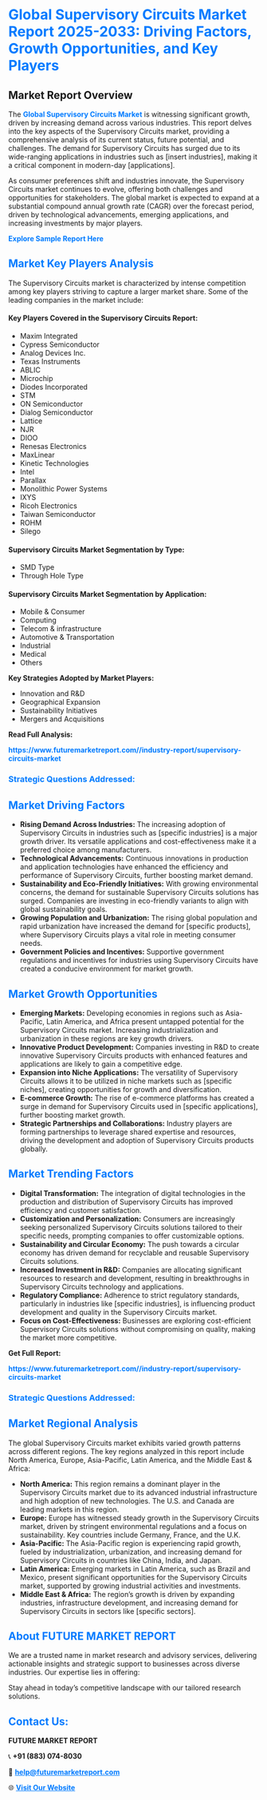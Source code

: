 <h1 style="color: #007BFF;">Global Supervisory Circuits Market Report 2025-2033: Driving Factors, Growth Opportunities, and Key Players</h1>

<section id="overview">
<h2>Market Report Overview</h2>
<p>The <a href="https://www.futuremarketreport.com//industry-report/supervisory-circuits-market" style="color: #007BFF; text-decoration: none;"><strong>Global Supervisory Circuits Market</strong></a> is witnessing significant growth, driven by increasing demand across various industries. This report delves into the key aspects of the Supervisory Circuits market, providing a comprehensive analysis of its current status, future potential, and challenges. The demand for Supervisory Circuits has surged due to its wide-ranging applications in industries such as [insert industries], making it a critical component in modern-day [applications].</p>
<p>As consumer preferences shift and industries innovate, the Supervisory Circuits market continues to evolve, offering both challenges and opportunities for stakeholders. The global market is expected to expand at a substantial compound annual growth rate (CAGR) over the forecast period, driven by technological advancements, emerging applications, and increasing investments by major players.</p>
</section>

<section id="overview">
<p><a href="https://www.futuremarketreport.com//request-sample/reportId=81541" style="color: #007BFF; text-decoration: none;"><strong>Explore Sample Report Here</strong></a></p>
</section>

<section id="key-players">
<h2 style="color: #007BFF;">Market Key Players Analysis</h2>
<p>The Supervisory Circuits market is characterized by intense competition among key players striving to capture a larger market share. Some of the leading companies in the market include:</p>
<h4>Key Players Covered in the Supervisory Circuits Report:</h4>
<ul><li>Maxim Integrated</li><li>Cypress Semiconductor</li><li>Analog Devices Inc.</li><li>Texas Instruments</li><li>ABLIC</li><li>Microchip</li><li>Diodes Incorporated</li><li>STM</li><li>ON Semiconductor</li><li>Dialog Semiconductor</li><li>Lattice</li><li>NJR</li><li>DIOO</li><li>Renesas Electronics</li><li>MaxLinear</li><li>Kinetic Technologies</li><li>Intel</li><li>Parallax</li><li>Monolithic Power Systems</li><li>IXYS</li><li>Ricoh Electronics</li><li>Taiwan Semiconductor</li><li>ROHM</li><li>Silego</li></ul>
<h4>Supervisory Circuits Market Segmentation by Type:</h4>
<ul><li>SMD Type</li><li>Through Hole Type</li></ul>

<h4>Supervisory Circuits Market Segmentation by Application:</h4>
<ul><li>Mobile &amp; Consumer</li><li>Computing</li><li>Telecom &amp; infrastructure</li><li>Automotive &amp; Transportation</li><li>Industrial</li><li>Medical</li><li>Others</li></ul>
<p><strong>Key Strategies Adopted by Market Players:</strong></p>
<ul>
<li>Innovation and R&D</li>
<li>Geographical Expansion</li>
<li>Sustainability Initiatives</li>
<li>Mergers and Acquisitions</li>
</ul>
</section>

<section>
<p><strong>Read Full Analysis: </strong></p><a href="https://www.futuremarketreport.com//industry-report/supervisory-circuits-market" style="color: #007BFF; text-decoration: none;"><strong>https://www.futuremarketreport.com//industry-report/supervisory-circuits-market</strong></a>
<h3 style="color: #007BFF;">Strategic Questions Addressed:</h3>
</section>

<section id="driving-factors">
<h2 style="color: #007BFF;">Market Driving Factors</h2>
<ul>
<li><strong>Rising Demand Across Industries:</strong> The increasing adoption of Supervisory Circuits in industries such as [specific industries] is a major growth driver. Its versatile applications and cost-effectiveness make it a preferred choice among manufacturers.</li>
<li><strong>Technological Advancements:</strong> Continuous innovations in production and application technologies have enhanced the efficiency and performance of Supervisory Circuits, further boosting market demand.</li>
<li><strong>Sustainability and Eco-Friendly Initiatives:</strong> With growing environmental concerns, the demand for sustainable Supervisory Circuits solutions has surged. Companies are investing in eco-friendly variants to align with global sustainability goals.</li>
<li><strong>Growing Population and Urbanization:</strong> The rising global population and rapid urbanization have increased the demand for [specific products], where Supervisory Circuits plays a vital role in meeting consumer needs.</li>
<li><strong>Government Policies and Incentives:</strong> Supportive government regulations and incentives for industries using Supervisory Circuits have created a conducive environment for market growth.</li>
</ul>
</section>

<section id="growth-opportunities">
<h2 style="color: #007BFF;">Market Growth Opportunities</h2>
<ul>
<li><strong>Emerging Markets:</strong> Developing economies in regions such as Asia-Pacific, Latin America, and Africa present untapped potential for the Supervisory Circuits market. Increasing industrialization and urbanization in these regions are key growth drivers.</li>
<li><strong>Innovative Product Development:</strong> Companies investing in R&D to create innovative Supervisory Circuits products with enhanced features and applications are likely to gain a competitive edge.</li>
<li><strong>Expansion into Niche Applications:</strong> The versatility of Supervisory Circuits allows it to be utilized in niche markets such as [specific niches], creating opportunities for growth and diversification.</li>
<li><strong>E-commerce Growth:</strong> The rise of e-commerce platforms has created a surge in demand for Supervisory Circuits used in [specific applications], further boosting market growth.</li>
<li><strong>Strategic Partnerships and Collaborations:</strong> Industry players are forming partnerships to leverage shared expertise and resources, driving the development and adoption of Supervisory Circuits products globally.</li>
</ul>
</section>

<section id="trending-factors">
<h2 style="color: #007BFF;">Market Trending Factors</h2>
<ul>
<li><strong>Digital Transformation:</strong> The integration of digital technologies in the production and distribution of Supervisory Circuits has improved efficiency and customer satisfaction.</li>
<li><strong>Customization and Personalization:</strong> Consumers are increasingly seeking personalized Supervisory Circuits solutions tailored to their specific needs, prompting companies to offer customizable options.</li>
<li><strong>Sustainability and Circular Economy:</strong> The push towards a circular economy has driven demand for recyclable and reusable Supervisory Circuits solutions.</li>
<li><strong>Increased Investment in R&D:</strong> Companies are allocating significant resources to research and development, resulting in breakthroughs in Supervisory Circuits technology and applications.</li>
<li><strong>Regulatory Compliance:</strong> Adherence to strict regulatory standards, particularly in industries like [specific industries], is influencing product development and quality in the Supervisory Circuits market.</li>
<li><strong>Focus on Cost-Effectiveness:</strong> Businesses are exploring cost-efficient Supervisory Circuits solutions without compromising on quality, making the market more competitive.</li>
</ul>
</section>

<section>
<p><strong>Get Full Report: </strong></p><a href="https://www.futuremarketreport.com//industry-report/supervisory-circuits-market" style="color: #007BFF; text-decoration: none;"><strong>https://www.futuremarketreport.com//industry-report/supervisory-circuits-market</strong></a>
<h3 style="color: #007BFF;">Strategic Questions Addressed:</h3>
</section>


<section id="regional-analysis">
<h2 style="color: #007BFF;">Market Regional Analysis</h2>
<p>The global Supervisory Circuits market exhibits varied growth patterns across different regions. The key regions analyzed in this report include North America, Europe, Asia-Pacific, Latin America, and the Middle East & Africa:</p>
<ul>
<li><strong>North America:</strong> This region remains a dominant player in the Supervisory Circuits market due to its advanced industrial infrastructure and high adoption of new technologies. The U.S. and Canada are leading markets in this region.</li>
<li><strong>Europe:</strong> Europe has witnessed steady growth in the Supervisory Circuits market, driven by stringent environmental regulations and a focus on sustainability. Key countries include Germany, France, and the U.K.</li>
<li><strong>Asia-Pacific:</strong> The Asia-Pacific region is experiencing rapid growth, fueled by industrialization, urbanization, and increasing demand for Supervisory Circuits in countries like China, India, and Japan.</li>
<li><strong>Latin America:</strong> Emerging markets in Latin America, such as Brazil and Mexico, present significant opportunities for the Supervisory Circuits market, supported by growing industrial activities and investments.</li>
<li><strong>Middle East & Africa:</strong> The region’s growth is driven by expanding industries, infrastructure development, and increasing demand for Supervisory Circuits in sectors like [specific sectors].</li>
</ul>
</section>

<footer>
<h2 style="color: #007BFF;">About FUTURE MARKET REPORT</h2>
<p>We are a trusted name in market research and advisory services, delivering actionable insights and strategic support to businesses across diverse industries. Our expertise lies in offering:</p>

<p>Stay ahead in today’s competitive landscape with our tailored research solutions.</p>

<h2 style="color: #007BFF;">Contact Us:</h2>
<p><strong>FUTURE MARKET REPORT</strong></p>
<p>📞 <strong>+91 (883) 074-8030</strong></p>
<p>📧 <strong><a href="mailto:help@futuremarketreport.com" style="color: #007BFF;">help@futuremarketreport.com</a></strong></p>
<p>🌐 <strong><a href="https://www.futuremarketreport.com/" style="color: #007BFF;">Visit Our Website</a></strong></p>
</footer>